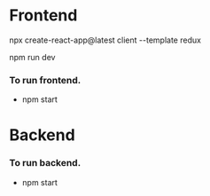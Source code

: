 # Frontend

npx create-react-app@latest client --template redux

npm run dev

### To run frontend.

- npm start

# Backend

### To run backend.

- npm start
